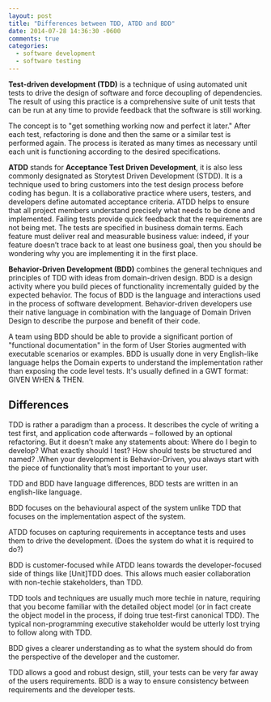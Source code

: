 ```yaml
---
layout: post
title: "Differences between TDD, ATDD and BDD"
date: 2014-07-28 14:36:30 -0600
comments: true
categories: 
  - software development 
  - software testing
---
```


__Test-driven development (TDD)__ is a technique of using automated unit tests to drive the design of software and force decoupling of dependencies. The result of using this practice is a comprehensive suite of unit tests that can be run at any time to provide feedback that the software is still working.

The concept is to "get something working now and perfect it later." After each test, refactoring is done and then the same or a similar test is performed again. The process is iterated as many times as necessary until each unit is functioning according to the desired specifications.


__ATDD__ stands for __Acceptance Test Driven Development__, it is also less commonly designated as Storytest Driven Development (STDD). It is a technique used to bring customers into the test design process before coding has begun. It is a collaborative practice where users, testers, and developers define automated acceptance criteria. ATDD helps to ensure that all project members understand precisely what needs to be done and implemented. Failing tests provide quick feedback that the requirements are not being met. The tests are specified in business domain terms. Each feature must deliver real and measurable business value: indeed, if your feature doesn’t trace back to at least one business goal, then you should be wondering why you are implementing it in the first place.

__Behavior-Driven Development (BDD)__ combines the general techniques and principles of TDD with ideas from domain-driven design. BDD is a design activity where you build pieces of functionality incrementally guided by the expected behavior. The focus of BDD is the language and interactions used in the process of software development. Behavior-driven developers use their native language in combination with the language of Domain Driven Design to describe the purpose and benefit of their code. 

A team using BDD should be able to provide a significant portion of "functional documentation" in the form of User Stories augmented with executable scenarios or examples.  BDD is usually done in very English-like language helps the Domain experts to understand the implementation rather than exposing the code level tests. It's usually defined in a GWT format: GIVEN WHEN & THEN.


## Differences

TDD is rather a paradigm than a process. It describes the cycle of writing a test first, and application code afterwards – followed by an optional refactoring. But it doesn’t make any statements about: Where do I begin to develop? What exactly should I test? How should tests be structured and named? .When your development is Behavior-Driven, you always start with the piece of functionality that’s most important to your user.

TDD and BDD have language differences, BDD tests are written in an english-like language.

BDD focuses on the behavioural aspect of the system unlike TDD that focuses on the implementation aspect of the system.

ATDD focuses on capturing requirements in acceptance tests and uses them to drive the development. (Does the system do what it is required to do?)

BDD is customer-focused while ATDD leans towards the developer-focused side of things like [Unit]TDD does. This allows much easier collaboration with non-techie stakeholders, than TDD.

TDD tools and techniques are usually much more techie in nature, requiring that you become familiar with the detailed object model (or in fact create the object model in the process, if doing true test-first canonical TDD). The typical non-programming executive stakeholder would be utterly lost trying to follow along with TDD.

BDD gives a clearer understanding as to what the system should do from the perspective of the developer and the customer. 

TDD allows a good and robust design, still, your tests can be very far away of the users requirements. BDD is a way to ensure consistency between requirements and the developer tests.
